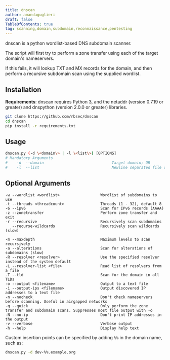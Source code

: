 ```yaml
---
title: dnscan
author: amandaguglieri
draft: false
TableOfContents: true
tag: scanning,domain,subdomain,reconnaissance,pentesting
---
```


dnscan is a python wordlist-based DNS subdomain scanner.

The script will first try to perform a zone transfer using each of the target domain's nameservers.

If this fails, it will lookup TXT and MX records for the domain, and then perform a recursive subdomain scan using the supplied wordlist.

## Installation

**Requirements**: dnscan requires Python 3, and the netaddr (version 0.7.19 or greater) and dnspython (version 2.0.0 or greater) libraries.

```bash
git clone https://github.com/rbsec/dnscan
cd dnscan
pip install -r requirements.txt
```

## Usage

```bash
dnscan.py (-d \<domain\> | -l \<list\>) [OPTIONS]
# Mandatory Arguments
#    -d  --domain                              Target domain; OR
#    -l  --list                                Newline separated file of domains to scan
```

## Optional Arguments
    -w --wordlist <wordlist>                  Wordlist of subdomains to use
    -t --threads <threadcount>                Threads (1 - 32), default 8
    -6 --ipv6                                 Scan for IPv6 records (AAAA)
    -z --zonetransfer                         Perform zone transfer and exit
    -r --recursive                            Recursively scan subdomains
       --recurse-wildcards                    Recursively scan wildcards (slow)

    -m --maxdepth                             Maximum levels to scan recursively
    -a --alterations                          Scan for alterations of subdomains (slow)
    -R --resolver <resolver>                  Use the specified resolver instead of the system default
    -L --resolver-list <file>                 Read list of resolvers from a file
    -T --tld                                  Scan for the domain in all TLDs
    -o --output <filename>                    Output to a text file
    -i --output-ips <filename>                Output discovered IP addresses to a text file
    -n --nocheck                              Don't check nameservers before scanning. Useful in airgapped networks
    -q --quick                                Only perform the zone transfer and subdomain scans. Suppresses most file output with -o
    -N --no-ip                                Don't print IP addresses in the output
    -v --verbose                              Verbose output
    -h --help                                 Display help text

Custom insertion points can be specified by adding `%%` in the domain name, such as:

```bash
dnscan.py -d dev-%%.example.org
```
